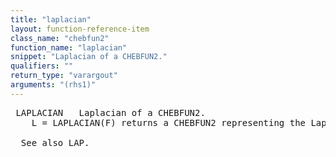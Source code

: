 ```yaml
---
title: "laplacian"
layout: function-reference-item
class_name: "chebfun2"
function_name: "laplacian"
snippet: "Laplacian of a CHEBFUN2."
qualifiers: ""
return_type: "varargout"
arguments: "(rhs1)"
---
```


<pre class="help-text"> LAPLACIAN   Laplacian of a CHEBFUN2.
    L = LAPLACIAN(F) returns a CHEBFUN2 representing the Laplacian of F.
 
  See also LAP.
</pre>
